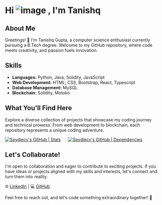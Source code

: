 # Hi ![image](https://github.com/Spydiecy/Spydiecy/assets/100078125/126b92ee-5f9b-455a-bc67-753f13037b70) , I'm Tanishq

## About Me

Greetings! 👋 I'm Tanishq Gupta, a computer science enthusiast currently pursuing a B.Tech degree. Welcome to my GitHub repository, where code meets creativity, and passion fuels innovation.

## Skills

- **Languages:** Python, Java, Solidity, JavaScript
- **Web Development:** HTML, CSS, Bootstrap, React, Typescript
- **Database Management:** MySQL
- **Blockchain:** Solidity, Motoko

## What You'll Find Here

Explore a diverse collection of projects that showcase my coding journey and technical prowess. From web development to blockchain, each repository represents a unique coding adventure.

[![Spydiecy's GitHub | Stats](https://stats.quine.sh/Spydiecy/github?theme=dark)](http://localhost:3000?utm_source=widgets&utm_campaign=Spydiecy)&nbsp;&nbsp;&nbsp;&nbsp;&nbsp;
[![Spydiecy's GitHub | Dependencies](https://stats.quine.sh/Spydiecy/dependencies?theme=dark)](https://quine.sh?utm_source=widgets&utm_campaign=Spydiecy)

## Let's Collaborate!

I'm open to collaboration and eager to contribute to exciting projects. If you have ideas or projects aligned with my skills and interests, let's connect and turn them into reality.

🌐 [LinkedIn](https://www.linkedin.com/in/tanishqgupta-tech) | 💻 [GitHub](https://github.com/spydiecy)

Feel free to reach out, and let's code something extraordinary together! 🚀



<!--
**Spydiecy/Spydiecy** is a ✨ _special_ ✨ repository because its `README.md` (this file) appears on your GitHub profile.

Here are some ideas to get you started:

- 🔭 I’m currently working on ...
- 🌱 I’m currently learning ...
- 👯 I’m looking to collaborate on ...
- 🤔 I’m looking for help with ...
- 💬 Ask me about ...
- 📫 How to reach me: ...
- 😄 Pronouns: ...
- ⚡ Fun fact: ...
-->
